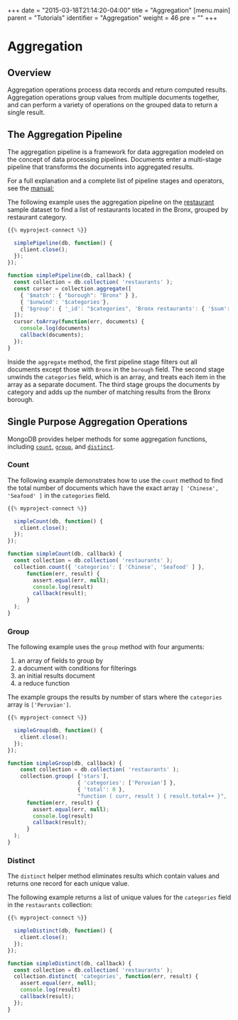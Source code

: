+++
date = "2015-03-18T21:14:20-04:00"
title = "Aggregation"
[menu.main]
  parent = "Tutorials"
  identifier = "Aggregation"
  weight = 46
  pre = "<i class='fa'></i>"
+++

# Aggregation

## Overview

Aggregation operations process data records and return
computed results. Aggregation operations group values from
multiple documents together, and can perform a variety of
operations on the grouped data to return a single result.

## The Aggregation Pipeline

The aggregation pipeline is a framework for data aggregation
modeled on the concept of data processing pipelines. Documents
enter a multi-stage pipeline that transforms the documents into
aggregated results.

For a full explanation and a complete list of pipeline stages
and operators, see the
[manual:](https://docs.mongodb.com/manual/core/aggregation-pipeline/)

The following example uses the aggregation pipeline on the
[restaurant](https://docs.mongodb.org/getting-started/node/import-data/) 
sample dataset to find a list of restaurants located in the Bronx,
grouped by restaurant category.

```js
{{% myproject-connect %}}

  simplePipeline(db, function() {
    client.close();
  });
});

function simplePipeline(db, callback) {
  const collection = db.collection( 'restaurants' );
  const cursor = collection.aggregate([
    { '$match': { "borough": "Bronx" } },
    { '$unwind': '$categories'},
    { '$group': { '_id': "$categories", 'Bronx restaurants': { '$sum': 1 } } }
  ]);
  cursor.toArray(function(err, documents) {
    console.log(documents)
    callback(documents);
  });
}
```

Inside the ``aggregate`` method, the first pipeline stage filters out
all documents except those with ``Bronx`` in the ``borough`` field. The
second stage unwinds the ``categories`` field, which is an array, and
treats each item in the array as a separate document. The third stage
groups the documents by category and adds up the number of matching
results from the Bronx borough.

## Single Purpose Aggregation Operations

MongoDB provides helper methods for some aggregation functions,
including [``count``](https://docs.mongodb.com/manual/reference/command/count/), 
[``group``](https://docs.mongodb.com/manual/reference/command/group/), 
and [``distinct``](https://docs.mongodb.com/manual/reference/command/distinct/).

### Count

The following example demonstrates how to use the ``count`` method to
find the total number of documents which have the exact array
``[ 'Chinese', 'Seafood' ]`` in the ``categories`` field.

```js
{{% myproject-connect %}}

  simpleCount(db, function() {
    client.close();
  });
});

function simpleCount(db, callback) {
  const collection = db.collection( 'restaurants' );
  collection.count({ 'categories': [ 'Chinese', 'Seafood' ] },	  
	  function(err, result) {
        assert.equal(err, null);
        console.log(result)
        callback(result);
      }
  );
}
```

### Group

The following example uses the ``group`` method with four
arguments: 

1. an array of fields to group by
2. a document with conditions for filterings
3. an initial results document
4. a reduce function

The example groups the results by number of stars where the ``categories``
array is ``['Peruvian']``.

```js
{{% myproject-connect %}}

  simpleGroup(db, function() {
    client.close();
  });
});

function simpleGroup(db, callback) {
    const collection = db.collection( 'restaurants' );
    collection.group( ['stars'], 
                      { 'categories': ['Peruvian'] }, 
                      { 'total': 0 },
                      "function ( curr, result ) { result.total++ }", 
      function(err, result) {
        assert.equal(err, null);
        console.log(result)
        callback(result);
      }
  );
}
```

### Distinct

The ``distinct`` helper method eliminates results which contain
values and returns one record for each unique value.

The following example returns a list of unique values for the
``categories`` field in the ``restaurants`` collection:

```js
{{% myproject-connect %}}

  simpleDistinct(db, function() {
    client.close();
  });
});

function simpleDistinct(db, callback) {
  const collection = db.collection( 'restaurants' );
  collection.distinct( 'categories', function(err, result) {
    assert.equal(err, null);
    console.log(result)
    callback(result);
  });
}
```
